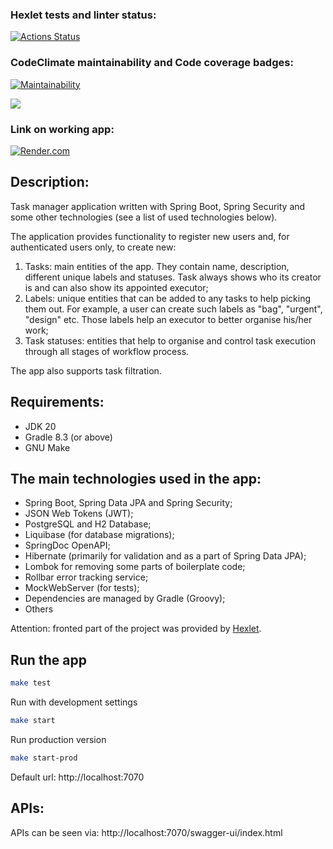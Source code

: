 ### Hexlet tests and linter status:
[![Actions Status](https://github.com/DmitriiGoltsov/java-project-73/workflows/hexlet-check/badge.svg)](https://github.com/DmitriiGoltsov/java-project-73/actions)

### CodeClimate maintainability and Code coverage badges:
[![Maintainability](https://api.codeclimate.com/v1/badges/995ece44c4d04e10c42d/maintainability)](https://codeclimate.com/github/DmitriiGoltsov/java-project-73/maintainability)

<a href="https://codeclimate.com/github/DmitriiGoltsov/java-project-73/test_coverage"><img src="https://api.codeclimate.com/v1/badges/995ece44c4d04e10c42d/test_coverage" /></a>

### Link on working app:
[![Render.com](https://render.com/images/render-banner.png)](https://task-manager-app-q7pq.onrender.com/login)

## Description:

Task manager application written with Spring Boot, Spring Security and some other technologies (see a list of used technologies below).

The application provides functionality to register new users and, for authenticated users only, to create new:

1) Tasks: main entities of the app. They contain name, description, different unique labels and statuses. Task always shows who its creator is and can also show its appointed executor;
2) Labels: unique entities that can be added to any tasks to help picking them out. For example, a user can create such labels as "bag", "urgent", "design" etc. Those labels help an executor to better organise his/her work;
3) Task statuses: entities that help to organise and control task execution through all stages of workflow process.

The app also supports task filtration. 

## Requirements: 

* JDK 20
* Gradle 8.3 (or above)
* GNU Make

## The main technologies used in the app:

* Spring Boot, Spring Data JPA and Spring Security;
* JSON Web Tokens (JWT);
* PostgreSQL and H2 Database;
* Liquibase (for database migrations);
* SpringDoc OpenAPI;
* Hibernate (primarily for validation and as a part of Spring Data JPA);
* Lombok for removing some parts of boilerplate code;
* Rollbar error tracking service;
* MockWebServer (for tests);
* Dependencies are managed by Gradle (Groovy);
* Others

Attention: fronted part of the project was provided by [Hexlet](https://ru.hexlet.io).

## Run the app

``` zsh
make test
```

Run with development settings
``` zsh
make start
```

Run production version
```zsh
make start-prod
```
Default url: http://localhost:7070

## APIs:

APIs can be seen via: http://localhost:7070/swagger-ui/index.html
